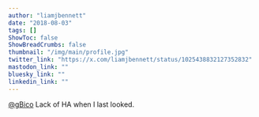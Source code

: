 ```yaml
---
author: "liamjbennett"
date: "2018-08-03"
tags: []
ShowToc: false
ShowBreadCrumbs: false
thumbnail: "/img/main/profile.jpg"
twitter_link: "https://x.com/liamjbennett/status/1025438832127352832"
mastodon_link: ""
bluesky_link: ""
linkedin_link: ""
---
```


[@gBico](https://x.com/gBico) Lack of HA when I last looked.

